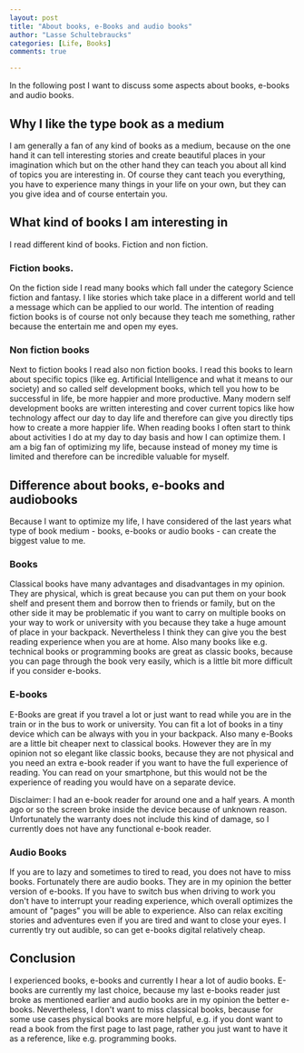 ```yaml
---
layout: post
title: "About books, e-Books and audio books"
author: "Lasse Schultebraucks"
categories: [Life, Books]
comments: true

---
```


In the following post I want to discuss some aspects about books, e-books and audio books. 

## Why I like the type book as a medium

I am generally a fan of any kind of books as a medium, because on the one hand it can tell interesting stories 
and create beautiful places in your imagination which but on the other hand they can teach you about all kind of topics
 you are interesting in. 
 Of course they cant teach you everything, you have to experience many things in your life on your own, but they can you give idea
 and of course entertain you.

## What kind of books I am interesting in

I read different kind of books. Fiction and non fiction.

### Fiction books.

On the fiction side I read many books which fall under the category
Science fiction and fantasy. I like stories which take place in a different world and tell a message which can be applied to our world.
The intention of reading fiction books is of course not only because they teach me something, rather because the entertain me and open my eyes.

### Non fiction books

Next to fiction books I read also non fiction books. I read this books to learn about specific topics (like eg. Artificial Intelligence and what it means 
to our society) and so called self development books, which tell you how to be successful in life, be more happier and more productive.
Many modern self development books are written interesting and cover current topics like how technology affect our day to day life and
 therefore can give you directly tips how to create a more happier life. When reading books I often start to think about
 activities I do at my day to day basis and how I can optimize them. I am a big fan of optimizing my life, because instead of money
 my time is limited and therefore can be incredible valuable for myself.
 
## Difference about books, e-books and audiobooks

Because I want to optimize my life, I have considered of the last years what type of book medium - books, e-books or audio books -
can create the biggest value to me.

### Books

Classical books have many advantages and disadvantages in my opinion. They are physical, which is great because you can put them on your book shelf
and present them and borrow then to friends or family, but on the other side it may be problematic if you want to carry on multiple books on your way to work or university with you because they take
a huge amount of place in your backpack. Nevertheless I think they can give you the best reading experience when you are at home.
Also many books like e.g. technical books or programming books are great as classic books, because you can page through the book very easily, which is a little
bit more difficult if you consider e-books.

### E-books

E-Books are great if you travel a lot or just want to read while you are in the train or in the bus to work or university. You can fit a lot of books in a tiny device which can
be always with you in your backpack. Also many e-Books are a little bit cheaper next to classical books. However they are în my opinion not so elegant
like classic books, because they are not physical and you need an extra e-book reader if you want to have the full experience
of reading. You can read on your smartphone, but this would not be the experience of reading you would have on a separate device.

Disclaimer: I had an e-book reader for around one and a half years. A month ago or so the screen broke inside the device because of unknown reason.
Unfortunately the warranty does not include this kind of damage, so I currently does not have any functional e-book reader.

### Audio Books

If you are to lazy and sometimes to tired to read, you does not have to miss books. Fortunately there are audio books.
They are in my opinion the better version of e-books. If you have to switch bus when driving to work you don't have to
interrupt your reading experience, which overall optimizes the amount of "pages" you will be able to experience. Also can
relax exciting stories and adventures even if you are tired and want to close your eyes. I currently try out audible,
so can get e-books digital relatively cheap. 


## Conclusion

I experienced books, e-books and currently I hear a lot of audio books. E-books are currently my last choice, because
my last e-books reader just broke as mentioned earlier and audio books are in my opinion the better e-books. Nevertheless, I don't
want to miss classical books, because for some use cases physical books are more helpful, e.g. if you dont want to read a book from the first page to last page,
rather you just want to have it as a reference, like e.g. programming books.
